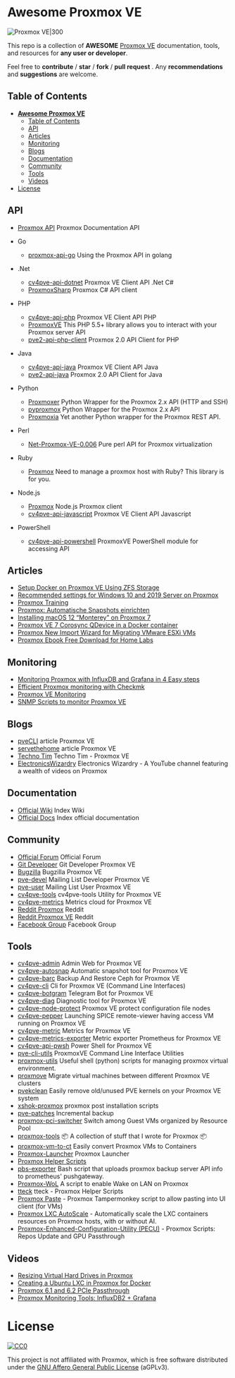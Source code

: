 # __Awesome Proxmox VE__

![Proxmox VE|300](https://www.proxmox.com/images/proxmox/Proxmox-logo-800.png)

This repo is a collection of **AWESOME** [Proxmox VE](https://pve.proxmox.com) documentation, tools, and resources for **any user or developer**.

Feel free to **contribute** / **star** / **fork** / **pull request** . Any **recommendations** and **suggestions** are welcome.

## Table of Contents

- [__Awesome Proxmox VE__](#awesome-proxmox-ve)
  - [Table of Contents](#table-of-contents)
  - [API](#api)
  - [Articles](#articles)
  - [Monitoring](#monitoring)
  - [Blogs](#blogs)
  - [Documentation](#documentation)
  - [Community](#community)
  - [Tools](#tools)
  - [Videos](#videos)
- [License](#license)

## API
- [Proxmox API](https://pve.proxmox.com/wiki/Proxmox_VE_API) Proxmox Documentation API

- Go
  - [proxmox-api-go](https://github.com/Telmate/proxmox-api-go) Using the Proxmox API in golang

- .Net
  - [cv4pve-api-dotnet](https://github.com/Corsinvest/cv4pve-api-dotnet) Proxmox VE Client API .Net C#
  - [ProxmoxSharp](https://github.com/ionelanton/ProxmoxSharp) Proxmox C# API client

- PHP
  - [cv4pve-api-php](https://github.com/Corsinvest/cv4pve-api-php) Proxmox VE Client API PHP
  - [ProxmoxVE](https://github.com/ZzAntares/ProxmoxVE) This PHP 5.5+ library allows you to interact with your Proxmox server API
  - [pve2-api-php-client](https://github.com/CpuID/pve2-api-php-client) Proxmox 2.0 API Client for PHP

- Java
  - [cv4pve-api-java](https://github.com/Corsinvest/cv4pve-api-java) Proxmox VE Client API Java
  - [pve2-api-java](https://github.com/Elbandi/pve2-api-java) Proxmox 2.0 API Client for Java

- Python
  - [Proxmoxer](https://pypi.org/project/proxmoxer/) Python Wrapper for the Proxmox 2.x API (HTTP and SSH)
  - [pyproxmox](https://pypi.org/project/pyproxmox/) Python Wrapper for the Proxmox 2.x API
  - [Proxmoxia](https://github.com/baseblack/Proxmoxia) Yet another Python wrapper for the Proxmox REST API.

- Perl
  - [Net-Proxmox-VE-0.006](https://metacpan.org/release/DJZORT/Net-Proxmox-VE-0.006) Pure perl API for Proxmox virtualization
  
- Ruby
  - [Proxmox](https://github.com/nledez/proxmox) Need to manage a proxmox host with Ruby? This library is for you.
 
- Node.js
  - [Proxmox](https://www.npmjs.com/package/proxmox) Node.js Proxmox client
  - [cv4pve-api-javascript](https://github.com/Corsinvest/cv4pve-api-javascript) Proxmox VE Client API Javascript

- PowerShell
  - [cv4pve-api-powershell](https://github.com/Corsinvest/cv4pve-api-powershell) ProxmoxVE PowerShell module for accessing API


## Articles

- [Setup Docker on Proxmox VE Using ZFS Storage](https://www.servethehome.com/setup-docker-on-proxmox-ve-using-zfs-storage/)
- [Recommended settings for Windows 10 and 2019 Server on Proxmox](https://davejansen.com/recommended-settings-windows-10-2016-2018-2019-vm-proxmox/)
- [Proxmox Training](https://github.com/ondrejsika/proxmox-training)
- [Proxmox: Automatische Snapshots einrichten](https://techlr.de/proxmox-automatische-snapshots-einrichten/)
- [Installing macOS 12 “Monterey” on Proxmox 7](https://www.nicksherlock.com/2021/10/installing-macos-12-monterey-on-proxmox-7/)
- [Proxmox VE 7 Corosync QDevice in a Docker container](https://raymii.org/s/tutorials/Proxmox_VE_7_Corosync_QDevice_in_Docker.html)
- [Proxmox New Import Wizard for Migrating VMware ESXi VMs](https://www.virtualizationhowto.com/2024/03/proxmox-new-import-wizard-for-migrating-vmware-esxi-vms/)
- [Proxmox Ebook Free Download for Home Labs](https://www.virtualizationhowto.com/2024/03/proxmox-ebook-free-download-for-home-labs/)

## Monitoring

- [Monitoring Proxmox with InfluxDB and Grafana in 4 Easy steps](https://www.linuxsysadmins.com/monitoring-proxmox-with-grafana/)
- [Efficient Proxmox monitoring with Checkmk](https://checkmk.com/blog/proxmox-monitoring)
- [Proxmox VE Monitoring](https://pandorafms.com/blog/proxmox-ve-monitoring/)
- [SNMP Scripts to monitor Proxmox VE](https://github.com/in-famous-raccoon/proxmox-snmp)

## Blogs

- [pveCLI](https://pvecli.xuan2host.com/) article Proxmox VE
- [servethehome](https://www.servethehome.com/tag/proxmox-ve/) article Proxmox VE
- [Techno Tim](https://docs.technotim.live/tags/proxmox/)  Techno Tim - Proxmox VE
- [ElectronicsWizardry](https://www.youtube.com/@ElectronicsWizardry) Electronics Wizardry - A YouTube channel featuring a wealth of videos on Proxmox

## Documentation

- [Official Wiki](https://pve.proxmox.com) Index Wiki
- [Official Docs](https://pve.proxmox.com/pve-docs/) Index official documentation

## Community

- [Official Forum](https://forum.proxmox.com/) Official Forum
- [Git Developer](https://git.proxmox.com/?o=age) Git Developer Proxmox VE
- [Bugzilla](https://bugzilla.proxmox.com/) Bugzilla Proxmox VE
- [pve-devel](https://www.mail-archive.com/pve-devel@pve.proxmox.com/index.html) Mailing List Developer Proxmox VE
- [pve-user](https://www.mail-archive.com/pve-user@pve.proxmox.com/) Mailing List User Proxmox VE
- [cv4pve-tools](https://www.cv4pve-tools.com) cv4pve-tools Utility for Proxmox VE
- [cv4pve-metrics](https://metrics.cv4pve-tools.com) Metrics cloud for Proxmox VE
- [Reddit Proxmox](https://www.reddit.com/r/Proxmox/) Reddit
- [Reddit Proxmox VE](https://www.reddit.com/r/ProxmoxVE/) Reddit
- [Facebook Group](https://www.facebook.com/groups/proxmox/) Facebook Group

## Tools

- [cv4pve-admin](https://github.com/Corsinvest/cv4pve-admin) Admin Web for Proxmox VE
- [cv4pve-autosnap](https://github.com/Corsinvest/cv4pve-autosnap) Automatic snapshot tool for Proxmox VE
- [cv4pve-barc](https://github.com/Corsinvest/cv4pve-barc) Backup And Restore Ceph for Proxmox VE
- [cv4pve-cli](https://github.com/Corsinvest/cv4pve-cli) Cli for Proxmox VE (Command Line Interfaces)
- [cv4pve-botgram](https://github.com/Corsinvest/cv4pve-botgram) Telegram Bot for Proxmox VE
- [cv4pve-diag](https://github.com/Corsinvest/cv4pve-diag) Diagnostic tool for Proxmox VE
- [cv4pve-node-protect](https://github.com/Corsinvest/cv4pve-node-protect) Proxmox VE protect configuration file nodes
- [cv4pve-pepper](https://github.com/Corsinvest/cv4pve-pepper) Launching SPICE remote-viewer having access VM running on Proxmox VE
- [cv4pve-metric](https://github.com/Corsinvest/cv4pve-metric) Metrics for Proxmox VE
- [cv4pve-metrics-exporter](https://github.com/Corsinvest/cv4pve-metrics-exporter) Metric exporter Prometheus for Proxmox VE
- [cv4pve-api-pwsh](https://github.com/Corsinvest/cv4pve-api-powershell) Power Shell for Proxmox VE
- [pve-cli-utils](https://github.com/aheahe/pve-cli-utils) ProxmoxVE Command Line Interface Utilities
- [proxmox-utils](https://github.com/remofritzsche/proxmox-utils) Useful shell (python) scripts for managing proxmox virtual environment.
- [proxmove](https://github.com/ossobv/proxmove) Migrate virtual machines between different Proxmox VE clusters
- [pvekclean](https://github.com/jordanhillis/pvekclean) Easily remove old/unused PVE kernels on your Proxmox VE system
- [xshok-proxmox](https://github.com/extremeshok/xshok-proxmox) proxmox post installation scripts
- [pve-patches](https://github.com/ayufan/pve-patches) Incremental backup
- [proxmox-pci-switcher](https://github.com/rosineygp/proxmox-pci-switcher) Switch among Guest VMs organized by Resource Pool
- [proxmox-tools](https://github.com/marrobHD/proxmox-tools) 📦 A collection of stuff that I wrote for Proxmox 📦
- [proxmox-vm-to-ct](https://github.com/thushan/proxmox-vm-to-ct) Easily convert Proxmox VMs to Containers
- [Proxmox-Launcher](https://github.com/domingoruiz/Proxmox-Launcher) Proxmox Launcher
- [Proxmox Helper Scripts](https://github.com/tteck/Proxmox)
- [pbs-exporter](https://github.com/rare-magma/pbs-exporter) Bash script that uploads proxmox backup server API info to prometheus' pushgateway. 
- [Proxmox-WoL](https://github.com/Aizen-Barbaros/Proxmox-WoL) A script to enable Wake on LAN on Proxmox
- [tteck](https://github.com/tteck/Proxmox) tteck - Proxmox Helper Scripts
- [Proxmox Paste](https://gist.github.com/amunchet/4cfaf0274f3d238946f9f8f94fa9ee02) - Proxmox Tampermonkey script to allow pasting into UI client (for VMs)
- [Proxmox LXC AutoScale](https://github.com/fabriziosalmi/proxmox-lxc-autoscale) - Automatically scale the LXC containers resources on Proxmox hosts, with or without AI.
- [Proxmox-Enhanced-Configuration-Utility (PECU)](https://github.com/Danilop95/Proxmox-Enhanced-Configuration-Utility) - Proxmox Scripts: Repos Update and GPU Passthrough

## Videos
- [Resizing Virtual Hard Drives in Proxmox](https://www.youtube.com/watch?v=hRP7u3QPNOM)
- [Creating a Ubuntu LXC in Proxmox for Docker](https://www.youtube.com/watch?v=1EYAGl96dZY&t)
- [Proxmox 6.1 and 6.2 PCIe Passthrough](https://www.youtube.com/watch?v=_fkKIMF3HZw)
- [Proxmox Monitoring Tools: InfluxDB2 + Grafana](https://www.youtube.com/watch?v=f2eyVfCTLi0)


# License

[![CC0](https://licensebuttons.net/p/zero/1.0/88x31.png)](https://creativecommons.org/publicdomain/zero/1.0/)

This project is not affiliated with Proxmox, which is free software distributed under the [GNU Affero General Public License](https://www.gnu.org/licenses/agpl-3.0.en.html) (aGPLv3).
